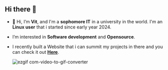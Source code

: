 ## Hi there 👋
- 👋 Hi, I’m **Vit**, and I'm a **sophomore IT** in a university in the world. I'm an **Linux user** that i started since early year 2024. 
- I’m interested in **Software development** and **Opensource**.
- I recently built a Website that i can summit my projects in there and you can check it out **[Here](https://ismevit.github.io/)**.




  ![ezgif com-video-to-gif-converter](https://github.com/user-attachments/assets/3ccfb1fd-d906-40de-9be4-5e91e083874b)




<!--
**IsMeVit/IsMeVit** is a ✨ _special_ ✨ repository because its `README.md` (this file) appears on your GitHub profile.

Here are some ideas to get you started:

- 🔭 I’m currently working on ...
- 🌱 I’m currently learning ...
- 👯 I’m looking to collaborate on ...
- 🤔 I’m looking for help with ...
- 💬 Ask me about ...
- 📫 How to reach me: ...
- 😄 Pronouns: ...
- ⚡ Fun fact: ...
-->
